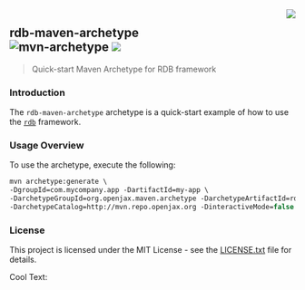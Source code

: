 <img src="https://images.cooltext.com/5195722.png" align="right">

## rdb-maven-archetype<br>![mvn-archetype][mvn-archetype] <a href="https://www.openjax.org/"><img src="https://img.shields.io/badge/OpenJAX--blue.svg"></a>
> Quick-start Maven Archetype for RDB framework

### Introduction

The `rdb-maven-archetype` archetype is a quick-start example of how to use the [`rdb`][rdb] framework.

### Usage Overview

To use the archetype, execute the following:

  ```tcsh
  mvn archetype:generate \
  -DgroupId=com.mycompany.app -DartifactId=my-app \
  -DarchetypeGroupId=org.openjax.maven.archetype -DarchetypeArtifactId=rdb-maven-archetype \
  -DarchetypeCatalog=http://mvn.repo.openjax.org -DinteractiveMode=false
  ```

### License

This project is licensed under the MIT License - see the [LICENSE.txt](LICENSE.txt) file for details.

<a href="http://cooltext.com" target="_top"><img src="https://cooltext.com/images/ct_pixel.gif" width="80" height="15" alt="Cool Text: Logo and Graphics Generator" border="0" /></a>

[mvn-archetype]: https://img.shields.io/badge/mvn-archetype-yellow.svg
[rdb]: /../../../../openjax/openjax-rdb